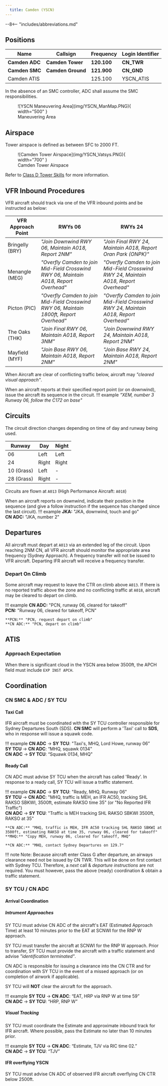 ```yaml
---
  title: Camden (YSCN)
---
```


--8<-- "includes/abbreviations.md"


## Positions

| Name               | Callsign       | Frequency        | Login Identifier                         |
| ------------------ | -------------- | ---------------- | ---------------------------------------- |
| **Camden ADC**  | **Camden Tower**  | **120.100**          | **CN_TWR**                        |
| **Camden SMC**   | **Camden Ground**   | **121.900**          | **CN_GND**                       |
| Camden ATIS        |                | 125.100          | YSCN_ATIS                                |

 
In the absence of an SMC controller, ADC shall assume the SMC responsibilities.
<figure markdown>
![YSCN Maneuvering Area](img/YSCN_ManMap.PNG){ width="500" }
<figcaption>Maneuvering Area</figcaption>
</figure>

## Airspace
Tower airspace is defined as between SFC to 2000 FT.  
<figure markdown>
![Camden Tower Airspace](img/YSCN_Vatsys.PNG){ width="700" }
<figcaption>Camden Tower Airspace</figcaption>
</figure>  

Refer to [Class D Tower Skills](../../controller-skills/classdtwr) for more information.

## VFR Inbound Procedures
VFR aircraft should track via one of the VFR inbound points and be instructed as below:

| VFR Approach Point | RWYs 06  | RWYs 24 |
| ----------------| --------- | ---------- |
| Bringelly (BRY)    | *"Join Downwind RWY 06, Maintain A018, Report 2NM"*     | *"Join Final RWY 24, Maintain A018, Report Oran Park (ONPK)"*       |
| Menangle (MEG)   | *"Overfly Camden to join Mid-Field Crosswind RWY 06, Maintain A018, Report Overhead"*      | *"Overfly Camden to join Mid-Field Crosswind RWY 24, Maintain A018, Report Overhead"*       |
| Picton (PIC)   | *"Overfly Camden to join Mid-Field Crosswind RWY 06, Maintain 1800ft, Report Overhead"*      | *"Overfly Camden to join Mid-Field Crosswind RWY 24, Maintain A018, Report Overhead"*       |
| The Oaks (THK)   | *"Join Final RWY 06, Maintain A018, Report 3NM"*    | *"Join Downwind RWY 24, Maintain A018, Report 2NM"*      |
| Mayfield (MYF)   | *"Join Base RWY 06, Maintain A018, Report 2NM"*      | *"Join Base RWY 24, Maintain A018, Report 2NM"*       |

When Aircraft are clear of conflicting traffic below, aircraft may *"cleared visual approach"*.

When an aircraft reports at their specified report point (or on downwind), issue the aircraft its sequence in the circuit.
!!! example
    *"XEM, number 3 Runway 06, follow the C172 on base"*


## Circuits
The circuit direction changes depending on time of day and runway being used.

| Runway | Day  | Night |
| ----------------| --------- | ---------- |
| 06    | Left       | Left        |
| 24   | Right | Right  |
| 10 (Grass) | Left | - |
| 28 (Grass) | Right | - |

Circuits are flown at `A013` (High Performance Aircraft: `A018`)

When an aircraft reports on downwind, indicate their position in the sequence (and give a follow instruction if the sequence has changed since the last circuit).
!!! example
    **JKA:** "JKA, downwind, touch and go"  
    **CN ADC:** "JKA, number 2"


## Departures

All aircraft must depart at `A013` via an extended leg of the circuit.
Upon reaching 2NM CN, all VFR aircraft should monitor the appropriate area frequency (Sydney Approach). A frequency transfer will not be issued to VFR aircraft.
Departing IFR aircraft will receive a frequency transfer.

### Depart On Climb
Some aircraft may request to leave the CTR on climb above `A013`.  If there is no reported traffic above the zone and no conflicting traffic at `A018`, aircraft may be cleared to depart on climb.

!!! example
    **CN ADC:** "PCN, runway 06, cleared for takeoff"  
    **PCN:** "Runway 06, cleared for takeoff, PCN"  

    **PCN:** "PCN, request depart on climb"  
    **CN ADC:** "PCN, depart on climb"


## ATIS
### Approach Expectation

When there is significant cloud in the YSCN area below 3500ft, the APCH field must include `EXP INST APCH`.

## Coordination
### CN SMC & ADC / SY TCU

#### Taxi Call

IFR aircraft must be coordinated with the SY TCU controller responsible for Sydney Departures South (SDS).  **CN SMC** will perform a 'Taxi' call to **SDS**, who in response will issue a squawk code.

!!! example
    **CN ADC** -> **SY TCU**: "Taxi's, MHQ, Lord Howe, runway 06”  
    **SY TCU** -> **CN ADC**: “MHQ, squawk 0134"  
    **CN ADC** -> **SY TCU**: “Squawk 0134, MHQ"  

#### Ready Call
CN ADC must advise SY TCU when the aircraft has called 'Ready'. In response to a ready call, SY TCU will issue a traffic statement.

!!! example
    **CN ADC** -> **SY TCU**: "Ready, MHQ, Runway 06"  
    **SY TCU** -> **CN ADC**: "MHQ, traffic is MEH, an IFR AC50, tracking SHL RAKSO SBKWI, 3500ft, estimate RAKSO time 35" (or "No Reported IFR Traffic")  
    **CN ADC** -> **SY TCU**: "Traffic is MEH tracking SHL RAKSO SBKWI 3500ft, RAKSO at 35"  
    
    **CN ADC:** "MHQ, traffic is MEH, IFR AC50 tracking SHL RAKSO SBKWI at 3500ft, estimating RAKSO at time 35, runway 06, cleared for takeoff"  
    **MHQ:** "Copy MEH, runway 06, cleared for takeoff, MHQ"
      
    **CN ADC:** "MHQ, contact Sydney Departures on 129.7"  

!!! note
    Note: Because aircraft enter Class G after departure, an airways clearance need not be issued by CN TWR. This will be done on first contact with Sydney TCU.
    Therefore, a *next* call & *departure instructions* are not required. You must however, pass the above (ready) coordination & obtain a traffic statement.


### SY TCU / CN ADC

#### Arrival Coordination

##### Intrument Approaches

SY TCU must advise CN ADC of the aircraft's EAT (Estimated Approach Time) at least 10 minutes prior to the EAT at SCNWI for the RNP W approach.

SY TCU must transfer the aircraft at SCNWI for the RNP W approach.
Prior to transfer, SY TCU must provide the aircraft with a traffic statement and advise *"identification terminated"*.

CN ADC is responsible for issuing a clearance into the CN CTR and for coordination with SY TCU in the event of a missed approach (or on completion of airwork if applicable).

SY TCU will **NOT** clear the aircraft for the approach.

!!! example
    **SY TCU** -> **CN ADC**: “EAT, HRP via RNP W at time 59”  
    **CN ADC** -> **SY TCU**: “HRP, RNP W”   


##### Visual Tracking

SY TCU must coordinate the Estimate and approximate inbound track for IFR aircraft. Where possible, pass the Estimate no later than 10 minutes prior.

!!! example
    **SY TCU** -> **CN ADC**: “Estimate, TJV via RIC time 02.”  
    **CN ADC** -> **SY TCU**: “TJV” 


#### IFR overflying YSCN

SY TCU must advise CN ADC of observed IFR aircraft overflying CN CTR below 2500ft.